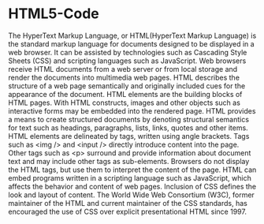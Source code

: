 # HTML5-Code
The HyperText Markup Language, or HTML(HyperText Markup Language) is the standard markup language for documents designed to be displayed in a web browser. It can be assisted by technologies such as Cascading Style Sheets (CSS) and scripting languages such as JavaScript.  Web browsers receive HTML documents from a web server or from local storage and render the documents into multimedia web pages. HTML describes the structure of a web page semantically and originally included cues for the appearance of the document.  HTML elements are the building blocks of HTML pages. With HTML constructs, images and other objects such as interactive forms may be embedded into the rendered page. HTML provides a means to create structured documents by denoting structural semantics for text such as headings, paragraphs, lists, links, quotes and other items. HTML elements are delineated by tags, written using angle brackets. Tags such as &lt;img /> and &lt;input /> directly introduce content into the page. Other tags such as &lt;p> surround and provide information about document text and may include other tags as sub-elements. Browsers do not display the HTML tags, but use them to interpret the content of the page.  HTML can embed programs written in a scripting language such as JavaScript, which affects the behavior and content of web pages. Inclusion of CSS defines the look and layout of content. The World Wide Web Consortium (W3C), former maintainer of the HTML and current maintainer of the CSS standards, has encouraged the use of CSS over explicit presentational HTML since 1997.
